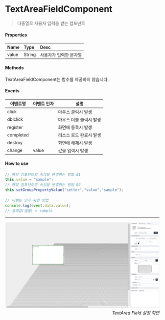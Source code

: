 # TextAreaFieldComponent
> 다중열로 사용자 입력을 받는 컴포넌트

#### Properties
| Name       | Type    | Desc                                                |
| :--------- | :------ | :-------------------------------------------------- |
| value   | String | 사용자가 입력한 문자열                                |


#### Methods

TextAreaFieldComponent는 함수를 제공하지 않습니다.


#### Events
|이벤트명|이벤트 인자|설명|
|---|---|---|
|click||마우스 클릭시 발생|
|dblclick||마우스 더블 클릭시 발생|
|register||화면에 등록시 발생|
|completed||리소스 로드 완료시 발생|
|destroy||화면에 해제시 발생|
|change|value|값을 입력시 발생|


#### How to use
```js
// 해당 컴포넌트의 속성을 변경하는 방법 01
this.value = "sample";
// 해당 컴포넌트의 속성을 변경하는 방법 02
this.setGroupPropertyValue("setter","value","sample");

// 이벤트 인자 확인 방법
console.log(event.data.value);
// 결과값(샘플) > sample
```


---

![gras](./images/textarea.png)
<p align="right" style="margin-top: -.85em;font-style: italic;">TextArea Field 설정 화면</p>